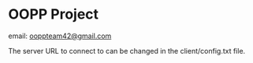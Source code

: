 # OOPP Project

email: ooppteam42@gmail.com

The server URL to connect to can be changed in the client/config.txt file.